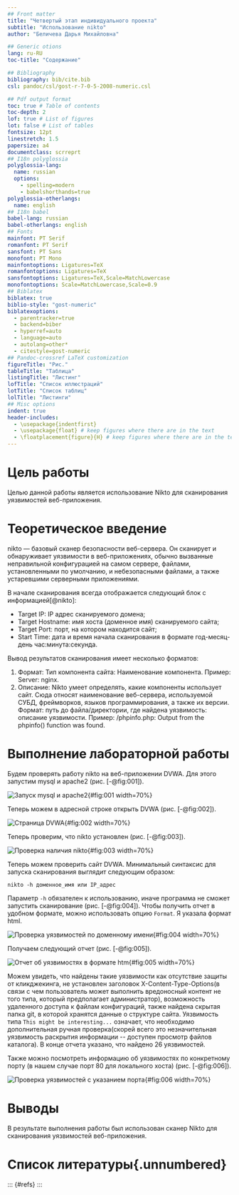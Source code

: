 ```yaml
---
## Front matter
title: "Четвертый этап индивидуального проекта"
subtitle: "Использование nikto"
author: "Беличева Дарья Михайловна"

## Generic otions
lang: ru-RU
toc-title: "Содержание"

## Bibliography
bibliography: bib/cite.bib
csl: pandoc/csl/gost-r-7-0-5-2008-numeric.csl

## Pdf output format
toc: true # Table of contents
toc-depth: 2
lof: true # List of figures
lot: false # List of tables
fontsize: 12pt
linestretch: 1.5
papersize: a4
documentclass: scrreprt
## I18n polyglossia
polyglossia-lang:
  name: russian
  options:
	- spelling=modern
	- babelshorthands=true
polyglossia-otherlangs:
  name: english
## I18n babel
babel-lang: russian
babel-otherlangs: english
## Fonts
mainfont: PT Serif
romanfont: PT Serif
sansfont: PT Sans
monofont: PT Mono
mainfontoptions: Ligatures=TeX
romanfontoptions: Ligatures=TeX
sansfontoptions: Ligatures=TeX,Scale=MatchLowercase
monofontoptions: Scale=MatchLowercase,Scale=0.9
## Biblatex
biblatex: true
biblio-style: "gost-numeric"
biblatexoptions:
  - parentracker=true
  - backend=biber
  - hyperref=auto
  - language=auto
  - autolang=other*
  - citestyle=gost-numeric
## Pandoc-crossref LaTeX customization
figureTitle: "Рис."
tableTitle: "Таблица"
listingTitle: "Листинг"
lofTitle: "Список иллюстраций"
lotTitle: "Список таблиц"
lolTitle: "Листинги"
## Misc options
indent: true
header-includes:
  - \usepackage{indentfirst}
  - \usepackage{float} # keep figures where there are in the text
  - \floatplacement{figure}{H} # keep figures where there are in the text
---
```


# Цель работы

Целью данной работы является использование Nikto для сканирования уязвимостей веб-приложения.

# Теоретическое введение

nikto — базовый сканер безопасности веб-сервера. Он сканирует и обнаруживает уязвимости в веб-приложениях, обычно вызванные неправильной конфигурацией на самом сервере, файлами, установленными по умолчанию, и небезопасными файлами, а также устаревшими серверными приложениями.

В начале сканирования всегда отображается следующий блок с информацией[@nikto]:

- Target IP: IP адрес сканируемого домена;
- Target Hostname: имя хоста (доменное имя) сканируемого сайта;
- Target Port: порт, на котором находится сайт;
- Start Time: дата и время начала сканирования в формате год-месяц-день час:минута:секунда.

Вывод результатов сканирования имеет несколько форматов:

1. Формат: Тип компонента сайта: Наименование компонента. Пример: Server: nginx.
2. Описание: Nikto умеет определять, какие компоненты использует сайт. Сюда относят наименование веб-сервера, используемой СУБД, фреймворков, языков программирования, а также их версии. Формат: путь до файла/директории, где найдена уязвимость: описание уязвимости. Пример: /phpinfo.php: Output from the phpinfo() function was found.

# Выполнение лабораторной работы

Будем проверять работу nikto на веб-приложении DVWA. Для этого запустим mysql и apache2 (рис. [-@fig:001]).

![Запуск mysql и apache2](image/1.png){#fig:001 width=70%}

Теперь можем в адресной строке открыть DVWA (рис. [-@fig:002]).

![Страница DVWA](image/2.png){#fig:002 width=70%}

Теперь проверим, что nikto установлен (рис. [-@fig:003]).

![Проверка наличия nikto](image/3.png){#fig:003 width=70%}

Теперь можем проверить сайт DVWA. Минимальный синтаксис для запуска сканирования выглядит следующим образом:

`nikto -h доменное_имя или IP_адрес`

Параметр `-h` обязателен к использованию, иначе программа не сможет запустить сканирование (рис. [-@fig:004]).
Чтобы получить отчет в удобном формате, можно использовать опцию `Format`. Я указала формат html.

![Проверка уязвимостей по доменному имени](image/4.png){#fig:004 width=70%}

Получаем следующий отчет (рис. [-@fig:005]).

![Отчет об уязвимостях в формате htm](image/5.png){#fig:005 width=70%}

Можем увидеть, что найдены такие уязвимости как отсутствие защиты от кликджекинга, не установлен заголовок X-Content-Type-Options(в связи с чем пользователь может выполнить вредоносный контент не того типа, который предполагает администратор), возможность удаленного доступа к файлам конфигураций, также найдена скрытая папка git, в которой хранятся данные о структуре сайта. Уязвимость типа `This might be interesting...` означает, что необходимо дополнительная ручная проверка(скорей всего это незначительная уязвимость раскрытия информации -- доступен просмотр файлов каталога). В конце отчета указано, что найдено 26 уязвимостей.

Также можно посмотреть информацию об уязвимостях по конкретному порту (в нашем случае порт 80 для локального хоста) (рис. [-@fig:006]).

![Проверка уязвимостей с указанием порта](image/6.png){#fig:006 width=70%}

# Выводы

В результате выполнения работы был использован сканер Nikto для сканирования уязвимостей веб-приложения.

# Список литературы{.unnumbered}

::: {#refs}
:::
